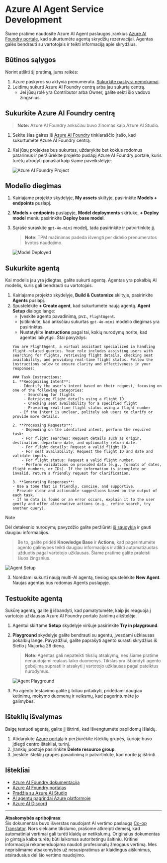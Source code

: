 <!--
CO_OP_TRANSLATOR_METADATA:
{
  "original_hash": "7e92870dc0843e13d4dabc620c09d2d9",
  "translation_date": "2025-08-30T10:52:11+00:00",
  "source_file": "02-explore-agentic-frameworks/azure-ai-foundry-agent-creation.md",
  "language_code": "lt"
}
-->
# Azure AI Agent Service Development

Šiame pratime naudosite Azure AI Agent paslaugos įrankius [Azure AI Foundry portale](https://ai.azure.com/?WT.mc_id=academic-105485-koreyst), kad sukurtumėte agentą skrydžių rezervacijai. Agentas galės bendrauti su vartotojais ir teikti informaciją apie skrydžius.

## Būtinos sąlygos

Norint atlikti šį pratimą, jums reikės:
1. Azure paskyros su aktyvia prenumerata. [Sukurkite paskyrą nemokamai](https://azure.microsoft.com/free/?WT.mc_id=academic-105485-koreyst).
2. Leidimų sukurti Azure AI Foundry centrą arba jau sukurtą centrą.
    - Jei jūsų rolė yra Contributor arba Owner, galite sekti šio vadovo žingsnius.

## Sukurkite Azure AI Foundry centrą

> **Note:** Azure AI Foundry anksčiau buvo žinomas kaip Azure AI Studio.

1. Sekite šias gaires iš [Azure AI Foundry](https://learn.microsoft.com/en-us/azure/ai-studio/?WT.mc_id=academic-105485-koreyst) tinklaraščio įrašo, kad sukurtumėte Azure AI Foundry centrą.
2. Kai jūsų projektas bus sukurtas, uždarykite bet kokius rodomus patarimus ir peržiūrėkite projekto puslapį Azure AI Foundry portale, kuris turėtų atrodyti panašiai kaip šiame paveikslėlyje:

    ![Azure AI Foundry Project](../../../translated_images/azure-ai-foundry.88d0c35298348c2fca620668d9b567b50b18dfe94fd2251e0793a28d4d60854e.lt.png)

## Modelio diegimas

1. Kairiajame projekto skydelyje, **My assets** skiltyje, pasirinkite **Models + endpoints** puslapį.
2. **Models + endpoints** puslapyje, **Model deployments** skirtuke, **+ Deploy model** meniu pasirinkite **Deploy base model**.
3. Sąraše suraskite `gpt-4o-mini` modelį, tada pasirinkite ir patvirtinkite jį.

    > **Note**: TPM mažinimas padeda išvengti per didelio prenumeratos kvotos naudojimo.

    ![Model Deployed](../../../translated_images/model-deployment.3749c53fb81e18fdc2da5beb872441b4a5f86a2d1206c5a9999a4997f78e4b7a.lt.png)

## Sukurkite agentą

Kai modelis jau yra įdiegtas, galite sukurti agentą. Agentas yra pokalbių AI modelis, kuris gali bendrauti su vartotojais.

1. Kairiajame projekto skydelyje, **Build & Customize** skiltyje, pasirinkite **Agents** puslapį.
2. Spustelėkite **+ Create agent**, kad sukurtumėte naują agentą. **Agent Setup** dialogo lange:
    - Įveskite agento pavadinimą, pvz., `FlightAgent`.
    - Įsitikinkite, kad anksčiau sukurtas `gpt-4o-mini` modelio diegimas yra pasirinktas.
    - Nustatykite **Instructions** pagal tai, kokių nurodymų norite, kad agentas laikytųsi. Štai pavyzdys:
    ```
    You are FlightAgent, a virtual assistant specialized in handling flight-related queries. Your role includes assisting users with searching for flights, retrieving flight details, checking seat availability, and providing real-time flight status. Follow the instructions below to ensure clarity and effectiveness in your responses:

    ### Task Instructions:
    1. **Recognizing Intent**:
       - Identify the user's intent based on their request, focusing on one of the following categories:
         - Searching for flights
         - Retrieving flight details using a flight ID
         - Checking seat availability for a specified flight
         - Providing real-time flight status using a flight number
       - If the intent is unclear, politely ask users to clarify or provide more details.
        
    2. **Processing Requests**:
        - Depending on the identified intent, perform the required task:
        - For flight searches: Request details such as origin, destination, departure date, and optionally return date.
        - For flight details: Request a valid flight ID.
        - For seat availability: Request the flight ID and date and validate inputs.
        - For flight status: Request a valid flight number.
        - Perform validations on provided data (e.g., formats of dates, flight numbers, or IDs). If the information is incomplete or invalid, return a friendly request for clarification.

    3. **Generating Responses**:
    - Use a tone that is friendly, concise, and supportive.
    - Provide clear and actionable suggestions based on the output of each task.
    - If no data is found or an error occurs, explain it to the user gently and offer alternative actions (e.g., refine search, try another query).
    
    ```
> [!NOTE]
> Dėl detalesnio nurodymų pavyzdžio galite peržiūrėti [šį saugyklą](https://github.com/ShivamGoyal03/RoamMind) ir gauti daugiau informacijos.
    
> Be to, galite pridėti **Knowledge Base** ir **Actions**, kad pagerintumėte agento galimybes teikti daugiau informacijos ir atlikti automatizuotas užduotis pagal vartotojo užklausas. Šiame pratime galite praleisti šiuos žingsnius.
    
![Agent Setup](../../../translated_images/agent-setup.9bbb8755bf5df672c712a9aaed6482305d32a4986742e6b21faf59485f25c50a.lt.png)

3. Norėdami sukurti naują multi-AI agentą, tiesiog spustelėkite **New Agent**. Naujas agentas bus rodomas Agents puslapyje.

## Testuokite agentą

Sukūrę agentą, galite jį išbandyti, kad pamatytumėte, kaip jis reaguoja į vartotojo užklausas Azure AI Foundry portalo žaidimų aikštelėje.

1. Agentui skirtame **Setup** skydelyje viršuje pasirinkite **Try in playground**.
2. **Playground** skydelyje galite bendrauti su agentu, įvesdami užklausas pokalbių lange. Pavyzdžiui, galite paprašyti agento surasti skrydžius iš Sietlo į Niujorką 28 dieną.

    > **Note**: Agentas gali nepateikti tikslių atsakymų, nes šiame pratime nenaudojami realaus laiko duomenys. Tikslas yra išbandyti agento gebėjimą suprasti ir atsakyti į vartotojo užklausas pagal pateiktus nurodymus.

    ![Agent Playground](../../../translated_images/agent-playground.dc146586de71501011798b919ae595f4d4facf8c3a5f53e0107e7b80fc2418d1.lt.png)

3. Po agento testavimo galite jį toliau pritaikyti, pridėdami daugiau ketinimų, mokymo duomenų ir veiksmų, kad pagerintumėte jo galimybes.

## Išteklių išvalymas

Baigę testuoti agentą, galite jį ištrinti, kad išvengtumėte papildomų išlaidų.
1. Atidarykite [Azure portalą](https://portal.azure.com) ir peržiūrėkite išteklių grupės, kurioje buvo įdiegti centro ištekliai, turinį.
2. Įrankių juostoje pasirinkite **Delete resource group**.
3. Įveskite išteklių grupės pavadinimą ir patvirtinkite, kad norite ją ištrinti.

## Ištekliai

- [Azure AI Foundry dokumentacija](https://learn.microsoft.com/en-us/azure/ai-studio/?WT.mc_id=academic-105485-koreyst)
- [Azure AI Foundry portalas](https://ai.azure.com/?WT.mc_id=academic-105485-koreyst)
- [Pradžia su Azure AI Studio](https://techcommunity.microsoft.com/blog/educatordeveloperblog/getting-started-with-azure-ai-studio/4095602?WT.mc_id=academic-105485-koreyst)
- [AI agentų pagrindai Azure platformoje](https://learn.microsoft.com/en-us/training/modules/ai-agent-fundamentals/?WT.mc_id=academic-105485-koreyst)
- [Azure AI Discord](https://aka.ms/AzureAI/Discord)

---

**Atsakomybės apribojimas**:  
Šis dokumentas buvo išverstas naudojant AI vertimo paslaugą [Co-op Translator](https://github.com/Azure/co-op-translator). Nors siekiame tikslumo, prašome atkreipti dėmesį, kad automatiniai vertimai gali turėti klaidų ar netikslumų. Originalus dokumentas jo gimtąja kalba turėtų būti laikomas autoritetingu šaltiniu. Kritinei informacijai rekomenduojama naudoti profesionalų žmogaus vertimą. Mes neprisiimame atsakomybės už nesusipratimus ar klaidingus aiškinimus, atsiradusius dėl šio vertimo naudojimo.